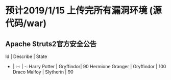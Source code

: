 # 预计2019/1/15 上传完所有漏洞环境 (源代码/war)

## Apache Struts2官方安全公告

Id | Describe | State 
- | :-: | -: 
Harry Potter | Gryffindor| 90 
Hermione Granger | Gryffindor | 100 
Draco Malfoy | Slytherin | 90
